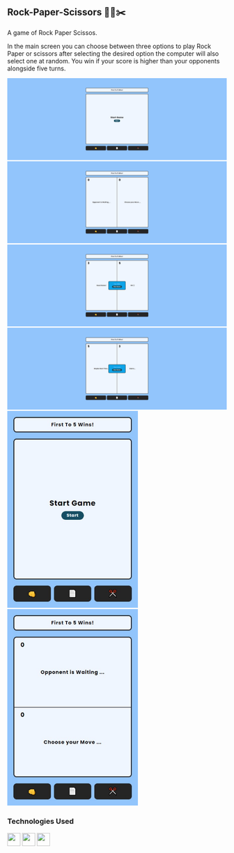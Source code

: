 ## Rock-Paper-Scissors 👊📄✂️

A game of Rock Paper Scissos.

In the main screen you can choose between three options to play Rock Paper or scissors after selecting the desired option the computer will also select one at random. You win if your score is higher than your opponents alongside five turns.

<div>
  <img src="./assets/Example Image 1.png"/>
  <img src="./assets/Example Image 2.png"/>
  <img src="./assets/Example Image 3.png"/>
  <img src="./assets/Example Image 4.png"/>
  <img src="./assets/Example Image 5.png" width="300"/>
  <img src="./assets/Example Image 6.png" width="300"/>
</div>

### Technologies Used

<div>
  <img src="https://cdn.jsdelivr.net/gh/devicons/devicon@latest/icons/html5/html5-original.svg" width="30" height="30"/>
  <img src="https://cdn.jsdelivr.net/gh/devicons/devicon@latest/icons/css3/css3-original.svg" width="30" height="30" />
  <img src="https://cdn.jsdelivr.net/gh/devicons/devicon@latest/icons/javascript/javascript-original.svg" width="30" height="30" />
</div>
